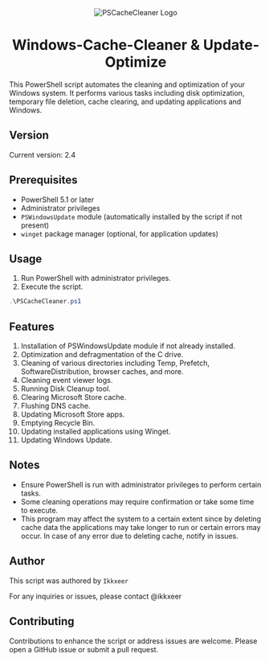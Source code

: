 <div align="center">
  <img src="https://github.com/ikkxeer/PSCacheCleaner/assets/137718457/6147b6df-2197-4296-b33e-e1b06fdef196" alt="PSCacheCleaner Logo">
</div>
<h1 align="center">Windows-Cache-Cleaner & Update-Optimize</h1>
This PowerShell script automates the cleaning and optimization of your Windows system. It performs various tasks including disk optimization, temporary file deletion, cache clearing, and updating applications and Windows.

## Version
Current version: 2.4

## Prerequisites
- PowerShell 5.1 or later
- Administrator privileges
- `PSWindowsUpdate` module (automatically installed by the script if not present)
- `winget` package manager (optional, for application updates)


## Usage
1. Run PowerShell with administrator privileges.
2. Execute the script.

```powershell
.\PSCacheCleaner.ps1
````

## Features

1. Installation of PSWindowsUpdate module if not already installed.
2. Optimization and defragmentation of the C drive.
3. Cleaning of various directories including Temp, Prefetch, SoftwareDistribution, browser caches, and more.
4. Cleaning event viewer logs.
5. Running Disk Cleanup tool.
6. Clearing Microsoft Store cache.
7. Flushing DNS cache.
8. Updating Microsoft Store apps.
9. Emptying Recycle Bin.
10. Updating installed applications using Winget.
11. Updating Windows Update.

## Notes

- Ensure PowerShell is run with administrator privileges to perform certain tasks.
- Some cleaning operations may require confirmation or take some time to execute.
- This program may affect the system to a certain extent since by deleting cache data the applications may take longer to run or certain errors may occur. In case of any error due to deleting cache, notify in issues.

## Author

This script was authored by ``Ikkxeer``

For any inquiries or issues, please contact @ikkxeer

## Contributing
Contributions to enhance the script or address issues are welcome. Please open a GitHub issue or submit a pull request.
